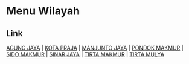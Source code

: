 # Menu Wilayah

## Link

[AGUNG JAYA](https://github.com/gigit-pemilu/pemilu-2024-17-bengkulu/tree/main/pilpres/hitung-suara/sub/17-bengkulu/sub/06-muko-muko/sub/13-air-majunto/sub/2004-agung-jaya)
 | 
[KOTA PRAJA](https://github.com/gigit-pemilu/pemilu-2024-17-bengkulu/tree/main/pilpres/hitung-suara/sub/17-bengkulu/sub/06-muko-muko/sub/13-air-majunto/sub/2006-kota-praja)
 | 
[MANJUNTO JAYA](https://github.com/gigit-pemilu/pemilu-2024-17-bengkulu/tree/main/pilpres/hitung-suara/sub/17-bengkulu/sub/06-muko-muko/sub/13-air-majunto/sub/2002-manjunto-jaya)
 | 
[PONDOK MAKMUR](https://github.com/gigit-pemilu/pemilu-2024-17-bengkulu/tree/main/pilpres/hitung-suara/sub/17-bengkulu/sub/06-muko-muko/sub/13-air-majunto/sub/2001-pondok-makmur)
 | 
[SIDO MAKMUR](https://github.com/gigit-pemilu/pemilu-2024-17-bengkulu/tree/main/pilpres/hitung-suara/sub/17-bengkulu/sub/06-muko-muko/sub/13-air-majunto/sub/2008-sido-makmur)
 | 
[SINAR JAYA](https://github.com/gigit-pemilu/pemilu-2024-17-bengkulu/tree/main/pilpres/hitung-suara/sub/17-bengkulu/sub/06-muko-muko/sub/13-air-majunto/sub/2007-sinar-jaya)
 | 
[TIRTA MAKMUR](https://github.com/gigit-pemilu/pemilu-2024-17-bengkulu/tree/main/pilpres/hitung-suara/sub/17-bengkulu/sub/06-muko-muko/sub/13-air-majunto/sub/2003-tirta-makmur)
 | 
[TIRTA MULYA](https://github.com/gigit-pemilu/pemilu-2024-17-bengkulu/tree/main/pilpres/hitung-suara/sub/17-bengkulu/sub/06-muko-muko/sub/13-air-majunto/sub/2005-tirta-mulya)

